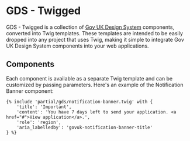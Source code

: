 # GDS - Twigged

GDS - Twigged is a collection of [Gov UK Design System](https://design-system.service.gov.uk/) components, converted into Twig templates. These templates are intended to be easily dropped into any project that uses Twig, making it simple to integrate Gov UK Design System components into your web applications.

## Components

Each component is available as a separate Twig template and can be customized by passing parameters. Here's an example of the Notification Banner component:

```
{% include 'partial/gds/notification-banner.twig' with {
    'title': 'Important',
    'content': 'You have 7 days left to send your application. <a href="#">View application</a>.',
    'role': 'region',
    'aria_labelledby': 'govuk-notification-banner-title'
} %}
```



